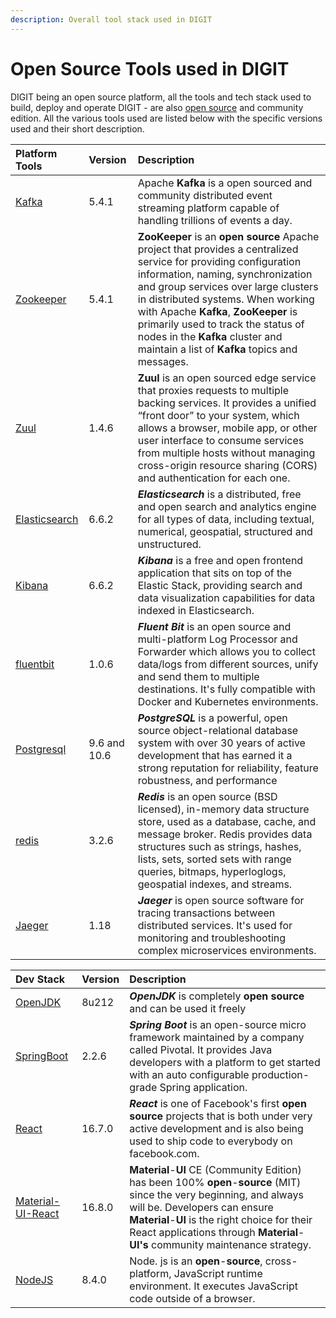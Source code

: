 ```yaml
---
description: Overall tool stack used in DIGIT
---
```


# Open Source Tools used in DIGIT

DIGIT being an open source platform, all the tools and tech stack used to build, deploy and operate DIGIT - are also [open source](https://opensource.com/resources/what-open-source) and community edition.  All the various tools used are listed below with the specific versions used and their short description.

| Platform Tools |  Version | Description |
| :--- | :--- | :--- |
| [Kafka](https://kafka.apache.org/intro) | 5.4.1 | Apache **Kafka** is a open sourced and community distributed event streaming platform capable of handling trillions of events a day. |
| [Zookeeper](https://dattell.com/data-architecture-blog/what-is-zookeeper-how-does-it-support-kafka/) | 5.4.1 | **ZooKeeper** is an **open source** Apache project that provides a centralized service for providing configuration information, naming, synchronization and group services over large clusters in distributed systems. When working with Apache **Kafka**, **ZooKeeper** is primarily used to track the status of nodes in the **Kafka** cluster and maintain a list of **Kafka** topics and messages. |
| [Zuul](https://blog.heroku.com/using_netflix_zuul_to_proxy_your_microservices) | 1.4.6 | **Zuul** is an open sourced edge service that proxies requests to multiple backing services. It provides a unified “front door” to your system, which allows a browser, mobile app, or other user interface to consume services from multiple hosts without managing cross-origin resource sharing \(CORS\) and authentication for each one. |
| [Elasticsearch](https://www.elastic.co/what-is/elasticsearch) | 6.6.2 | _**Elasticsearch**_ is a distributed, free and open search and analytics engine for all types of data, including textual, numerical, geospatial, structured and unstructured. |
| [Kibana](https://www.elastic.co/what-is/kibana) | 6.6.2 | _**Kibana**_ is a free and open frontend application that sits on top of the Elastic Stack, providing search and data visualization capabilities for data indexed in Elasticsearch. |
| [fluentbit](https://fluentbit.io) | 1.0.6 | _**Fluent Bit**_ is an open source and multi-platform Log Processor and Forwarder which allows you to collect data/logs from different sources, unify and send them to multiple destinations. It's fully compatible with Docker and Kubernetes environments. |
| [Postgresql](https://www.postgresql.org/) | 9.6 and 10.6 | _**PostgreSQL**_ is a powerful, open source object-relational database system with over 30 years of active development that has earned it a strong reputation for reliability, feature robustness, and performance |
| [redis](https://redis.io/) | 3.2.6 | _**Redis**_ is an open source \(BSD licensed\), in-memory data structure store, used as a database, cache, and message broker. Redis provides data structures such as strings, hashes, lists, sets, sorted sets with range queries, bitmaps, hyperloglogs, geospatial indexes, and streams. |
| [Jaeger](https://www.jaegertracing.io/) | 1.18 | _**Jaeger**_ is open source software for tracing transactions between distributed services. It's used for monitoring and troubleshooting complex microservices environments. |

| Dev Stack | Version | Description |
| :--- | :--- | :--- |
| [OpenJDK](https://openjdk.java.net/) | 8u212 | _**OpenJDK**_ is completely **open source** and can be used it freely |
| [SpringBoot](https://spring.io/projects/spring-boot) | 2.2.6 | _**Spring Boot**_ is an open-source micro framework maintained by a company called Pivotal. It provides Java developers with a platform to get started with an auto configurable production-grade Spring application. |
| [React](https://reactjs.org/docs/how-to-contribute.html#:~:text=React%20is%20one%20of%20Facebook's,to%20everybody%20on%20facebook.com.) | 16.7.0 | _**React**_ is one of Facebook's first **open source** projects that is both under very active development and is also being used to ship code to everybody on facebook.com. |
| [Material-UI-React](https://material-ui.com/) | 16.8.0 | **Material**-**UI** CE \(Community Edition\) has been 100% **open**-**source** \(MIT\) since the very beginning, and always will be. Developers can ensure **Material**-**UI** is the right choice for their React applications through **Material**-**UI's** community maintenance strategy. |
| [NodeJS](https://github.com/nodejs/node) | 8.4.0 | Node. js is an **open**-**source**, cross-platform, JavaScript runtime environment. It executes JavaScript code outside of a browser.  |



